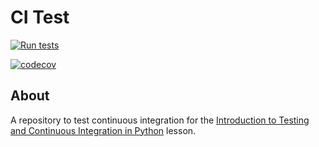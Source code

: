 # CI Test

[![Run tests](https://github.com/WYVERN2742/grid/actions/workflows/pytest.yaml/badge.svg)](https://github.com/WYVERN2742/grid/actions/workflows/pytest.yaml)

[![codecov](https://codecov.io/gh/WYVERN2742/grid/branch/master/graph/badge.svg?token=SPLJKVZDZI)](https://codecov.io/gh/WYVERN2742/grid)

## About

A repository to test continuous integration for the [Introduction to Testing and Continuous Integration in Python](https://edbennett.github.io/python-testing-ci) lesson.
